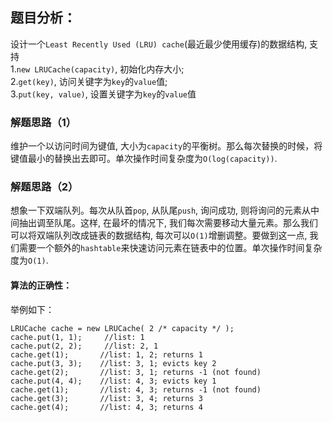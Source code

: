## 题目分析：

设计一个`Least Recently Used (LRU) cache`(最近最少使用缓存)的数据结构, 支持  
1.`new LRUCache(capacity)`, 初始化内存大小;  
2.`get(key)`, 访问关键字为`key`的`value`值;  
3.`put(key, value)`, 设置关键字为`key`的`value`值 

### 解题思路（1）
维护一个以访问时间为键值, 大小为`capacity`的平衡树。那么每次替换的时候，将键值最小的替换出去即可。单次操作时间复杂度为`O(log(capacity))`.
### 解题思路（2）
想象一下双端队列。每次从队首`pop`, 从队尾`push`, 询问成功, 则将询问的元素从中间抽出调至队尾。这样, 在最坏的情况下, 我们每次需要移动大量元素。那么我们可以将双端队列改成链表的数据结构, 每次可以`O(1)`增删调整。要做到这一点, 我们需要一个额外的`hashtable`来快速访问元素在链表中的位置。单次操作时间复杂度为`O(1)`.
#### 算法的正确性：
举例如下：
```
LRUCache cache = new LRUCache( 2 /* capacity */ );
cache.put(1, 1);	 //list: 1
cache.put(2, 2);	 //list: 2, 1
cache.get(1);       //list: 1, 2; returns 1
cache.put(3, 3);    //list: 3, 1; evicts key 2
cache.get(2);       //list: 3, 1; returns -1 (not found)
cache.put(4, 4);    //list: 4, 3; evicts key 1
cache.get(1);       //list: 4, 3; returns -1 (not found)
cache.get(3);       //list: 3, 4; returns 3
cache.get(4);       //list: 4, 3; returns 4
```
